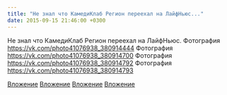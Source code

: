 ```yaml
---
title: "Не знал что КамедиКлаб Регион переехал на ЛайфНьюс..."
date: 2015-09-15 21:46:00 +0300
---
```


Не знал что КамедиКлаб Регион переехал на ЛайфНьюс.
Фотография
https://vk.com/photo41076938_380914444
Фотография
https://vk.com/photo41076938_380914700
Фотография
https://vk.com/photo41076938_380914792
Фотография
https://vk.com/photo41076938_380914793

[Вложение](https://vk.com/photo41076938_380914444)
[Вложение](https://vk.com/photo41076938_380914700)
[Вложение](https://vk.com/photo41076938_380914792)
[Вложение](https://vk.com/photo41076938_380914793)
